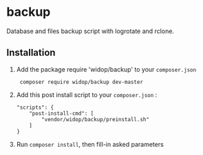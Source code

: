 # backup

Database and files backup script with logrotate and rclone.

## Installation
1. Add the package require 'widop/backup' to your `composer.json`
   ```    
	composer require widop/backup dev-master
   ```
1. Add this post install script to your `composer.json` :
   ```
   "scripts": {
       "post-install-cmd": [
           "vendor/widop/backup/preinstall.sh"
       ]
   }
   ```
3. Run `composer install`, then fill-in asked parameters
